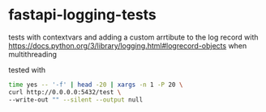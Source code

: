 # fastapi-logging-tests
tests with contextvars and adding a custom arrtibute to the log record with https://docs.python.org/3/library/logging.html#logrecord-objects when multithreading

tested with 
```bash
time yes -- '-f' | head -20 | xargs -n 1 -P 20 \
curl http://0.0.0.0:5432/test \
--write-out "" --silent --output null
```

